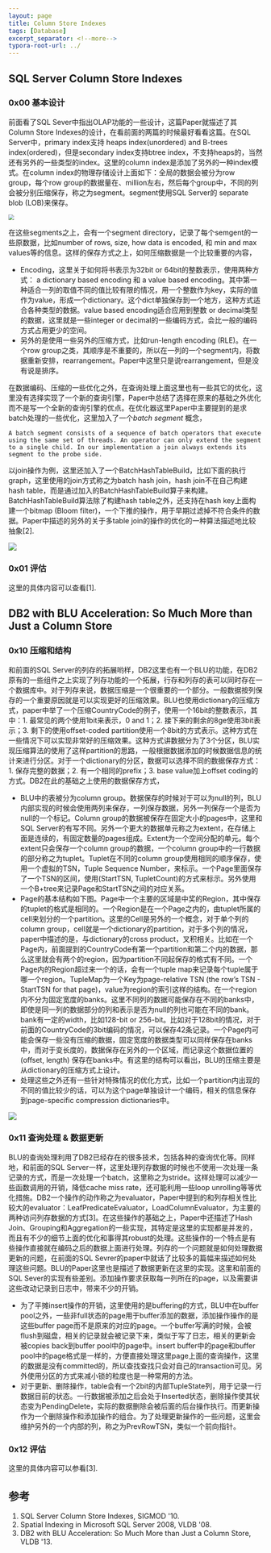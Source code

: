 ```yaml
---
layout: page
title: Column Store Indexes
tags: [Database]
excerpt_separator: <!--more-->
typora-root-url: ../
---
```


## SQL Server Column Store Indexes

### 0x00 基本设计

  前面看了SQL Sever中指出OLAP功能的一些设计，这篇Paper就描述了其Column Store Indexes的设计，在看前面的两篇的时候最好看看这篇。在SQL Server中，primary index支持 heaps index(unordered) and B-trees index(ordered)，但是secondary index支持btree index，不支持heaps的，当然还有另外的一些类型的index。这里的column index是添加了另外的一种index模式。在column index的物理存储设计上面如下：全局的数据会被分为row group，每个row group的数据量在、million左右，然后每个group中，不同的列会被分别压缩保存，称之为segment。segment使用SQL Server的 separate blob (LOB)来保存。

<img src="/assets/png/sqls-csi.png" style="zoom:67%;" />

 在这些segments之上，会有一个segment directory，记录了每个semgent的一些原数据，比如number of rows, size, how data is encoded, 和 min and max values等的信息。这样的保存方式之上，如何压缩数据是一个比较重要的内容，

* Encoding，这里关于如何将书表示为32bit or 64bit的整数表示，使用两种方式： a dictionary based encoding 和 a value based encoding。其中第一种适合一列的取值不同的值比较有限的情况，用一个整数作为key，实际的值作为value，形成一个dictionary。这个dict单独保存到一个地方，这种方式适合各种类型的数据。value based encoding适合应用到整数 or decimal类型的数据，这里就是一些integer or decimal的一些编码方式，会比一般的编码方式占用更少的空间。
* 另外的是使用一些另外的压缩方式，比如run-length encoding (RLE)。在一个row group之类，其顺序是不重要的，所以在一列的一个segment内，将数据重新安排，rearrangement。Paper中这里只是说rearrangement，但是没有说是排序。

在数据编码、压缩的一些优化之外，在查询处理上面这里也有一些其它的优化，这里没有选择实现了一个新的查询引擎，Paper中总结了选择在原来的基础之外优化而不是写一个全新的查询引擎的优点。在优化器这里Paper中主要提到的是求batch处理的一些优化，这里加入了一个*batch segment* 概念，

```
A batch segment consists of a sequence of batch operators that execute using the same set of threads. An operator can only extend the segment to a single child. In our implementation a join always extends its segment to the probe side.
```

 以join操作为例，这里还加入了一个BatchHashTableBuild，比如下面的执行graph，这里使用的join方式称之为batch hash join，hash join不在自己构建hash table，而是通过加入的BatchHashTableBuild算子来构建。BatchHashTableBuild算法除了构建hash table之外，还支持在hash key上面构建一个bitmap (Bloom filter)，一个下推的操作，用于早期过滤掉不符合条件的数据。Paper中描述的另外的关于多table join的操作的优化的一种算法描述地比较抽象[2].

![](/assets/png/sqls-query.png)

### 0x01 评估

 这里的具体内容可以查看[1].

## DB2 with BLU Acceleration: So Much More than Just a Column Store

### 0x10 压缩和结构

 和前面的SQL Server的列存的拓展哟样，DB2这里也有一个BLU的功能，在DB2原有的一些组件之上实现了列存功能的一个拓展，行存和列存的表可以同时存在一个数据库中。对于列存来说，数据压缩是一个很重要的一个部分。一般数据按列保存的一个重要原因就是可以实现更好的压缩效果。BLU也使用dictionary的压缩方式，paper中举了一个压缩CountryCode的例子，使用一个16bit的整数表示，其中：1. 最常见的两个使用1bit来表示，0 and 1；2. 接下来的剩余的8ge使用3bit表示；3.  剩下的使用offset-coded partition使用一个8bit的方式表示。这种方式在一些情况下可以实现非常好的压缩效果。这种方式讲数据分为了3个分区，BLU实现压缩算法的使用了这样partition的思路，一般根据数据添加的时候数据信息的统计来进行分区。对于一个dictionary的分区，数据可以选择不同的数据保存方式：1. 保存完整的数据；2. 有一个相同的prefix；3. base value加上offset coding的方式。DB2在此的基础之上使用的数据保存方式，

* BLU中的表被分为column group。数据保存的时候对于可以为null的列，BLU内部实现的时候会使用两列来保存，一列保存数据，另外一列保存一个是否为null的一个标记。Column group的数据被保存在固定大小的pages中，这里和SQL Server的有写不同。另外一个更大的数据单元称之为extent，在存储上面是连续的，有固定数量的pages组成。Extent为一个空间分配的单元。每个extent只会保存一个column group的数据，一个column group中的一行数据的部分称之为tuplet。Tuplet在不同的column group使用相同的顺序保存，使用一个虚拟的TSN，Tuple Sequence Number，来标示。一个Page里面保存了一个TSN的区间，使用(StartTSN, TupletCount)的方式来标示。另外使用一个B+tree来记录Page和StartTSN之间的对应关系。
* Page的基本结构如下图。Page中一个主要的区域是中奖的Region，其中保存的tuplet的格式是相同的。一个Region是在一个Page之内的，由tuplet所属的cell来划分的一个partition。这里的Cell是另外的一个概念，对于单个列的column group，cell就是一个dictionary的partition，对于多个列的情况，paper中描述的是，与dictionary的cross product，叉积相关。比如在一个Page内，前面提到的CountryCode有第一个partition和第二个内的数据，那么这里就会有两个的region，因为partition不同起保存的格式有不同。一个Page内的Region超过来一个的话，会有一个tuple map来记录每个tuple属于哪一个region。TupleMap为一个Key为page-relative TSN (the row’s TSN - StartTSN for that page)，value为region的索引这样的结构。在一个region内不分为固定宽度的banks。这里不同列的数据可能保存在不同的banks中，即使是同一列的数据部分的列和表示是否为null的列也可能在不同的bank。bank有一定的width，比如128-bit or 256-bit。比如对于128bit的情况，对于前面的CountryCode的3bit编码的情况，可以保存42条记录。一个Page内可能会保存一些没有压缩的数据，固定宽度的数据类型可以同样保存在banks中，而对于变长度的，数据保存在另外的一个区域，而记录这个数据位置的 (offset, length) 保存在banks中。有这里的结构可以看出，BLU的压缩主要是从dictionary的压缩方式上设计。
* 处理这些之外还有一些针对特殊情况的优化方式，比如一个partition内出现的不同的值比较少的话，可以为这个page单独设计一个编码，相关的信息保存到page-specific compression dictionaries中。

![](/assets/png/blu-pagefmt.png)

### 0x11 查询处理 & 数据更新

  BLU的查询处理利用了DB2已经存在的很多技术，包括各种的查询优化等。同样地，和前面的SQL Server一样，这里处理列存数据的时候也不使用一次处理一条记录的方式，而是一次处理一个batch，这里称之为stride。这样处理可以减少一些函数调用的开销，降低cache miss rate，还可能利用一些loop unrolling等等优化措施。DB2一个操作的动作称之为evaluator，Paper中提到的和列存相关性比较大的evaluator：LeafPredicateEvaluator，LoadColumnEvaluator，为主要的两种访问列存数据的方式[3]。在这些操作的基础之上，Paper中还描述了Hash Join、Grouping和Aggregation的一些实现，其特定是这里的实现都是并发的，而且有不少的细节上面的优化和事得其robust的处理。这些操作的一个特点是有些操作直接就在编码之后的数据上面进行处理。列存的一个问题就是如何处理数据更新的问题，在前面的SQL Sevrer的paper中就话了比较多的篇幅来描述如何处理这些问题。BLU的Paper这里也是描述了数据更新在这里的实现。这里和前面的SQL Sever的实现有些差别。添加操作要求获取每一列所在的page，以及需要讲这些改动记录到日志中，带来不少的开销。

* 为了平摊insert操作的开销，这里使用的是buffering的方式，BLU中在buffer pool之外，一些非full状态的page用于buffer添加的数据，添加操作操作的是这些buffer page而不是原来的对应的page。一个buffer写满的时候，会被flush到磁盘，相关的记录就会被记录下来，类似于写了日志，相关的更新会被copies back到buffer pool中的page中。insert buffer中的page和buffer pool中的page格式是一样的，方便直接处理这里page上面的查询操作，这里的数据是没有committed的，所以查找查找只会对自己的transaction可见。另外使用分区的方式来减小锁的粒度也是一种常用的方法。
* 对于更新、删除操作，table会有一个2bit的内部TupleState列，用于记录一行数据目前的状态。一行数据被添加之后会处于Inserted状态，删除操作使其状态变为PendingDelete，实际的数据删除会被后面的后台操作执行。而更新操作为一个删除操作和添加操作的组合。为了处理更新操作的一些问题，这里会维护另外的一个内部的列，称之为PrevRowTSN，类似一个前向指针。

### 0x12 评估

  这里的具体内容可以参看[3].

## 参考

1. SQL Server Column Store Indexes, SIGMOD '10.
3. Spatial Indexing in Microsoft SQL Server 2008, VLDB '08.
3. DB2 with BLU Acceleration: So Much More than Just a Column Store, VLDB '13.

